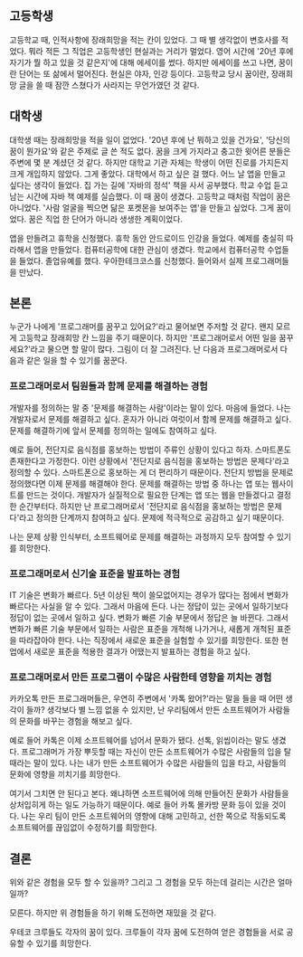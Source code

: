 ## 고등학생

고등학교 때, 인적사항에 장래희망을 적는 칸이 있었다. 그 때 별 생각없이 변호사를 적었다. 뭐라 적든 그 직업은 고등학생인 현실과는 거리가 멀었다. 영어 시간에 '20년 후에 자기가 뭘 하고 있을 것 같은지'에 대해 에세이를 썼다. 하지만 에세이를 쓰고 나면, 꿈이란 단어는 또 삶에서 멀어진다. 현실은 야자, 인강 등이다. 고등학교 당시 꿈이란, 장래희망 글을 쓸 때 잠깐 스쳤다가 사라지는 무언가였던 것 같다.

## 대학생

대학생 때는 장래희망을 적을 일이 없었다. '20년 후에 난 뭐하고 있을 건가요', '당신의 꿈이 뭔가요'와 같은 주제로 글 쓴 적도 없다. 꿈을 크게 가지라고 충고한 윗어른 분들은 주변에 몇 분 계셨던 것 같다. 하지만 대학교 기관 자체는 학생이 어떤 진로를 가지든지 크게 개입하지 않았다. 그게 좋았다. 대학에서 하고 싶은 걸 했다. 어느 날 앱을 만들고 싶다는 생각이 들었다. 집 가는 길에 '자바의 정석' 책을 사서 공부했다. 학교 수업 듣고 남는 시간에 자바 책 예제를 실습했다. 이 때 꿈이 생겼다. 고등학교 때처럼 직업이 꿈은 아니었다. '사람 얼굴을 찍으면 닮은 포켓몬을 보여주는 앱'을 만들고 싶었다. 그게 꿈이었다. 꿈은 직업 한 단어가 아니라 생생한 계획이었다. 

앱을 만들려고 휴학을 신청했다. 휴학 동안 안드로이드 인강을 들었다. 예제를 충실히 따라해서 앱을 만들었다. 컴퓨터공학에 대한 관심이 생겼다. 학교에서 컴퓨터공학 수업들을 들었다. 졸업유예를 했다. 우아한테크코스를 신청했다. 들어와서 실제 프로그래머들을 만났다. 

## 본론

누군가 나에게 '프로그래머를 꿈꾸고 있어요?'라고 물어보면 주저할 것 같다. 왠지 모르게 고등학교 장래희망 칸 느낌을 주기 때문이다. 하지만 '프로그래머로서 어떤 일을 꿈꾸세요?'라고 물으면 할 말이 많다. 그림이 더 잘 그려진다. 난 다음과 프로그래머로서 다음과 같은 일을 할 수 있기를 꿈꾼다.

### 프로그래머로서 팀원들과 함께 문제를 해결하는 경험

개발자를 정의하는 말 중 '문제를 해결하는 사람'이라는 말이 있다. 마음에 들었다. 나는 개발자로서 문제를 해결하고 싶다. 혼자가 아니라 여럿이서 함께 문제를 해결하고 싶다. 문제를 해결하기에 앞서 문제를 정의하는 일에도 참여하고 싶다. 

예로 들어, 전단지로 음식점를 홍보하는 방법이 주류인 상황이 있다고 하자. 스마트폰도 존재한다고 가정한다. 이런 상황에서 '전단지로 음식점을 홍보하는 방법은 문제다'라고 정의할 수 있다. 스마트폰으로 홍보하는 게 더 편리하기 때문이다. 전단지 방법을 문제로 정의했다면 이제 문제를 해결해야 한다. 문제를 해결하는 방법 중 하나는 앱 또는 웹사이트를 만드는 것이다. 개발자가 실질적으로 필요한 단계는 앱 또는 웹을 만들겠다고 결정한 순간부터다. 하지만 난 프로그래머로서  '전단지로 음식점을 홍보하는 방법은 문제다'라고 정의한 단계까지 참여하고 싶다. 문제에 적극적으로 공감하고 싶기 때문이다.

나는 문제 상황 인식부터, 소프트웨어로 문제를 해결하는 과정까지 모두 참여할 수 있기를 희망한다.

### 프로그래머로서 신기술 표준을 발표하는 경험

IT 기술은 변화가 빠르다. 5년 이상된 책이 쓸모없어지는 경우가 많다는 점에서 변화가 빠르다는 사실을 알 수 있다. 그래서 마음에 든다. 나는 정답이 있는 곳에서 일하기보다 정답이 없는 곳에서 일하고 싶다. 변화가 빠른 기술 부문에서 정답은 늘 바뀐다. 그래서 변화가 빠른 기술 부문에서 일하는 사람은 표준을 개척해 나가거나, 새롭게 개척된 표준을 따라잡아야 한다. 나는 직장에서 새로운 표준을 실험할 수 있기를 희망한다. 또한 현업에서 새로운 표준을 적용한 결과가 어땠는지 발표하는 경험을 하고 싶다.

### 프로그래머로서 만든 프로그램이 수많은 사람한테 영향을 끼치는 경험

카카오톡 만든 프로그래머들은, 우연히 주변에서 '카톡 왔어?'라는 말을 들을 때 어떤 생각이 들까? 생각보다 별 느낌 없을 수 있지만, 난 우리팀에서 만든 소프트웨어가 사람들의 문화를 바꾸는 경험을 해보고 싶다. 

예로 들어 카톡은 이제 소프트웨어를 넘어서 문화가 됐다. 선톡, 읽씹이라는 말도 생겼다. 프로그래머가 가장 뿌듯할 때는 자신이 만든 소프트웨어가 수많은 사람들의 입을 탈 때라는 말이 있다. 나는 내가 만든 소프트웨어가 수많은 사람들의 입을 타고, 사람들의 문화에 영향을 끼치기를 희망한다.

여기서 그치면 안 된다고 본다. 왜냐하면 소프트웨어에 의해 만들어진 문화가 사람들을 상처입히게 하는 일도 가능하기 때문이다. 예로 들어 카톡 몰카방 문화 등이 있을 것이다. 나는 우리 팀이 만든 소프트웨어의 영향에 대해 고민하고, 선한 쪽으로 작동되도록 소프트웨어를 끊임없이 수정하기를 희망한다.

## 결론

위와 같은 경험을 모두 할 수 있을까? 그리고 그 경험을 모두 하는데 걸리는 시간은 얼마일까?

모른다. 하지만 위 경험들을 하기 위해 도전하면 재밌을 것 같다. 

우테코 크루들도 각자의 꿈이 있다. 크루들이 각자 꿈에 도전하여 얻은 경험들을 서로 공유할 수 있기를 희망한다.
